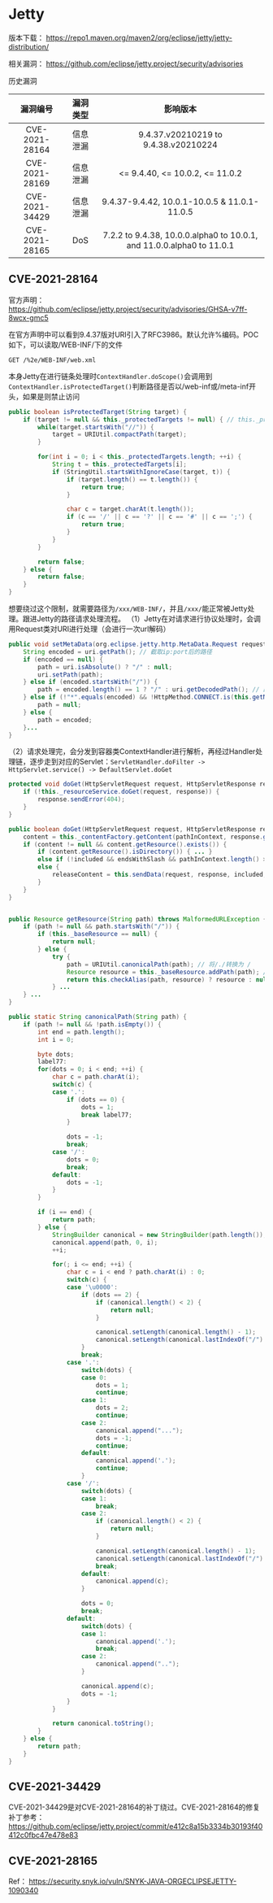 # Jetty

版本下载： https://repo1.maven.org/maven2/org/eclipse/jetty/jetty-distribution/

相关漏洞： https://github.com/eclipse/jetty.project/security/advisories

历史漏洞

|漏洞编号|漏洞类型|影响版本|
|:----:|:----:| :----:|
|CVE-2021-28164|信息泄漏|9.4.37.v20210219 to 9.4.38.v20210224|
|CVE-2021-28169|信息泄漏|<= 9.4.40, <= 10.0.2, <= 11.0.2|
|CVE-2021-34429|信息泄漏|9.4.37-9.4.42, 10.0.1-10.0.5 & 11.0.1-11.0.5|
|CVE-2021-28165|DoS|7.2.2 to 9.4.38, 10.0.0.alpha0 to 10.0.1, and 11.0.0.alpha0 to 11.0.1|



## CVE-2021-28164
官方声明： https://github.com/eclipse/jetty.project/security/advisories/GHSA-v7ff-8wcx-gmc5

在官方声明中可以看到9.4.37版对URI引入了RFC3986。默认允许%编码。POC如下，可以读取/WEB-INF/下的文件
```
GET /%2e/WEB-INF/web.xml
```
本身Jetty在进行链条处理时`ContextHandler.doScope()`会调用到`ContextHandler.isProtectedTarget()`判断路径是否以/web-inf或/meta-inf开头，如果是则禁止访问
```java
public boolean isProtectedTarget(String target) {
    if (target != null && this._protectedTargets != null) { // this._protectedTargets: ["/web-inf", "/meta-inf"]
        while(target.startsWith("//")) {
            target = URIUtil.compactPath(target);
        }

        for(int i = 0; i < this._protectedTargets.length; ++i) {
            String t = this._protectedTargets[i];
            if (StringUtil.startsWithIgnoreCase(target, t)) {
                if (target.length() == t.length()) {
                    return true;
                }

                char c = target.charAt(t.length());
                if (c == '/' || c == '?' || c == '#' || c == ';') {
                    return true;
                }
            }
        }

        return false;
    } else {
        return false;
    }
}
```
想要绕过这个限制，就需要路径为`/xxx/WEB-INF/`，并且`/xxx/`能正常被Jetty处理。跟进Jetty的路径请求处理流程。
（1）Jetty在对请求进行协议处理时，会调用Request类对URI进行处理（会进行一次url解码）
```java
public void setMetaData(org.eclipse.jetty.http.MetaData.Request request) {
    String encoded = uri.getPath(); // 截取ip:port后的路径
    if (encoded == null) {
        path = uri.isAbsolute() ? "/" : null;
        uri.setPath(path);
    } else if (encoded.startsWith("/")) { 
        path = encoded.length() == 1 ? "/" : uri.getDecodedPath(); // 路径以/开头，并且长度部位1，进行URL解码
    } else if (!"*".equals(encoded) && !HttpMethod.CONNECT.is(this.getMethod())) {
        path = null;
    } else {
        path = encoded;
    }...
}
```
（2）请求处理完，会分发到容器类ContextHandler进行解析，再经过Handler处理链，逐步走到对应的Servlet：`ServletHandler.doFilter -> HttpServlet.service() -> DefaultServlet.doGet`
```java
protected void doGet(HttpServletRequest request, HttpServletResponse response) throws ServletException, IOException { // DefaultServlet.doGet
    if (!this._resourceService.doGet(request, response)) {
        response.sendError(404);
    }
}

public boolean doGet(HttpServletRequest request, HttpServletResponse response) throws ServletException, IOException {
    content = this._contentFactory.getContent(pathInContext, response.getBufferSize());
    if (content != null && content.getResource().exists()) {
        if (content.getResource().isDirectory()) { ... } 
        else if (!included && endsWithSlash && pathInContext.length() > 1) { ... }
        else {
            releaseContent = this.sendData(request, response, included, content, reqRanges);
        }
    }
}


public Resource getResource(String path) throws MalformedURLException {
    if (path != null && path.startsWith("/")) {
        if (this._baseResource == null) {
            return null;
        } else {
            try {
                path = URIUtil.canonicalPath(path); // 将/./转换为 /
                Resource resource = this._baseResource.addPath(path); // file:///JettyMemShell/out/artifacts/DebugJetty_war_exploded/WEB-INF/web.xml
                return this.checkAlias(path, resource) ? resource : null;
            } ...
    } ...
}

public static String canonicalPath(String path) {
    if (path != null && !path.isEmpty()) {
        int end = path.length();
        int i = 0;

        byte dots;
        label77:
        for(dots = 0; i < end; ++i) {
            char c = path.charAt(i);
            switch(c) {
            case '.':
                if (dots == 0) {
                    dots = 1;
                    break label77;
                }

                dots = -1;
                break;
            case '/':
                dots = 0;
                break;
            default:
                dots = -1;
            }
        }

        if (i == end) {
            return path;
        } else {
            StringBuilder canonical = new StringBuilder(path.length());
            canonical.append(path, 0, i);
            ++i;

            for(; i <= end; ++i) {
                char c = i < end ? path.charAt(i) : 0;
                switch(c) {
                case '\u0000':
                    if (dots == 2) {
                        if (canonical.length() < 2) {
                            return null;
                        }

                        canonical.setLength(canonical.length() - 1);
                        canonical.setLength(canonical.lastIndexOf("/") + 1);
                    }
                    break;
                case '.':
                    switch(dots) {
                    case 0:
                        dots = 1;
                        continue;
                    case 1:
                        dots = 2;
                        continue;
                    case 2:
                        canonical.append("...");
                        dots = -1;
                        continue;
                    default:
                        canonical.append('.');
                        continue;
                    }
                case '/':
                    switch(dots) {
                    case 1:
                        break;
                    case 2:
                        if (canonical.length() < 2) {
                            return null;
                        }

                        canonical.setLength(canonical.length() - 1);
                        canonical.setLength(canonical.lastIndexOf("/") + 1);
                        break;
                    default:
                        canonical.append(c);
                    }

                    dots = 0;
                    break;
                default:
                    switch(dots) {
                    case 1:
                        canonical.append('.');
                        break;
                    case 2:
                        canonical.append("..");
                    }

                    canonical.append(c);
                    dots = -1;
                }
            }

            return canonical.toString();
        }
    } else {
        return path;
    }
}
```

##  CVE-2021-34429
CVE-2021-34429是对CVE-2021-28164的补丁绕过。CVE-2021-28164的修复补丁参考： https://github.com/eclipse/jetty.project/commit/e412c8a15b3334b30193f40412c0fbc47e478e83


## CVE-2021-28165
Ref： https://security.snyk.io/vuln/SNYK-JAVA-ORGECLIPSEJETTY-1090340
